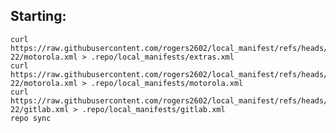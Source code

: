 

Starting:
---------
    curl https://raw.githubusercontent.com/rogers2602/local_manifest/refs/heads/lineage-22/motorola.xml > .repo/local_manifests/extras.xml
    curl https://raw.githubusercontent.com/rogers2602/local_manifest/refs/heads/lineage-22/motorola.xml > .repo/local_manifests/motorola.xml
    curl https://raw.githubusercontent.com/rogers2602/local_manifest/refs/heads/lineage-22/gitlab.xml > .repo/local_manifests/gitlab.xml
    repo sync

